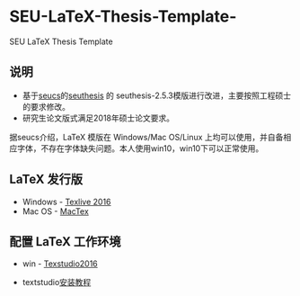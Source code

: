 # SEU-LaTeX-Thesis-Template-
SEU LaTeX Thesis Template

## 说明
* 基于[seucs](https://github.com/seucs)的[seuthesis](https://github.com/seucs/seuthesis) 的 seuthesis-2.5.3模版进行改进，主要按照工程硕士的要求修改。
* 研究生论文版式满足2018年硕士论文要求。

据seucs介绍，LaTeX 模版在 Windows/Mac OS/Linux 上均可以使用，并自备相应字体，不存在字体缺失问题。本人使用win10，win10下可以正常使用。

## LaTeX 发行版
* Windows - [Texlive 2016](http://tug.org/texlive/files/texlive2016.iso.torrent)
* Mac OS - [MacTex](https://tug.org/mactex/)

## 配置 LaTeX 工作环境
* win - [Texstudio2016](http://texstudio.sourceforge.net/) 

* textstudio[安装教程](https://blog.csdn.net/qq_38386316/article/details/80272396)
